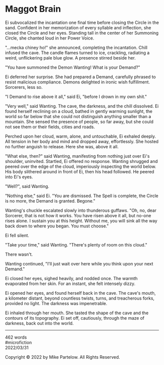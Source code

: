 # Maggot Brain

Ei subvocalized the incantation one final time before closing the Circle in the sand. Confident in her memorization of every syllable and inflection, she closed the Circle and her eyes. Standing tall in the center of her Summoning Circle, she chanted loud in her Power Voice.

"...mecka chiney ho!" she announced, completing the incantation. Chill infused the cave. The candle flames turned to ice, crackling, radiating a weird, unflickering pale blue glow. A presence stirred beside her.

"You have summoned the Demon Wanting! What is your Demand?"

Ei deferred her surprise. She had prepared a Demand, carefully phrased to resist malicious compliance. Demons delighted in ironic wish fulfillment. Sorcerers, less so.

"I Demand to rise above it all," said Ei, "before I drown in my own shit."

"Very well," said Wanting. The cave, the darkness, and the chill dissolved. Ei found herself reclining on a cloud, bathed in gently warming sunlight, the world so far below that she could not distinguish anything smaller than a mountain. She sensed the presence of people, so far away, but she could not see them or their fields, cities and roads.

Perched upon her cloud, warm, alone, and untouchable, Ei exhaled deeply. All tension in her body and mind and dropped away, effortlessly. She hosted no further anguish to release. Here she was, above it all.

"What else, then?" said Wanting, manifesting from nothing just over Ei's shoulder, uninvited. Startled, Ei offered no response. Wanting shrugged and peered over the edge of the cloud, imperiously inspecting the world below. His body slithered around in front of Ei, then his head followed. He peered into Ei's eyes.

"Well?", said Wanting.

"Nothing else," said Ei. "You are dismissed. The Spell is complete, the Circle is no more, the Demand is granted. Begone."

Wanting's chuckle escalated slowly into thunderous guffaws. "Oh, no, dear Sorcerer, that is not how it works. You have risen above it all, but no-one rises alone. I sustain you at this height. Without me, you will sink all the way back down to where you began. You must choose."

Ei fell silent.

"Take your time," said Wanting. "There's plenty of room on this cloud." 

There wasn't. 

Wanting continued, "I'll just wait over here while you think upon your next Demand."

Ei closed her eyes, sighed heavily, and nodded once. The warmth evaporated from her skin. For an instant, she felt intensely dizzy.

Ei opened her eyes, and found herself back in the cave. The cave's mouth, a kilometer distant, beyond countless twists, turns, and treacherous forks, provided no light. The darkness was impenetrable.

Ei inhaled through her mouth. She tasted the shape of the cave and the contours of its topography. Ei set off, cautiously, through the maze of darkness, back out into the world.

---

462 words  
#microfiction  
2022/03/31  

Copyright © 2022 by Mike Partelow. All Rights Reserved.  